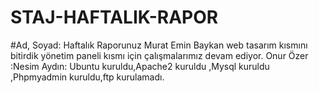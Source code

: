 # STAJ-HAFTALIK-RAPOR
#Ad, Soyad: Haftalık Raporunuz
Murat Emin Baykan web tasarım kısmını bitirdik yönetim paneli kısmı için çalışmalarımız devam ediyor.
Onur Özer :Nesim Aydın: Ubuntu kuruldu,Apache2 kuruldu ,Mysql kuruldu ,Phpmyadmin kuruldu,ftp kurulamadı.
